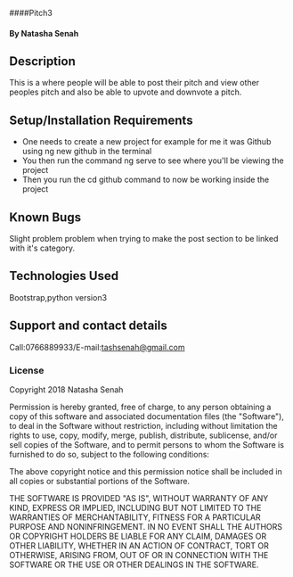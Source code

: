 ####Pitch3
#### By **Natasha Senah**
## Description
This is a where people will be able to post their pitch and view other peoples pitch and also be able to upvote and downvote a pitch.
## Setup/Installation Requirements
* One needs to create a new project for example for me it was Github using ng new github in the terminal
* You then run the command ng serve to see where you'll be viewing the project
* Then you run the cd github command to now be working inside the project
## Known Bugs
Slight problem problem when trying to make the post section to be linked with it's category.
## Technologies Used
Bootstrap,python version3
## Support and contact details
Call:0766889933/E-mail:tashsenah@gmail.com
### License
Copyright 2018 Natasha Senah

Permission is hereby granted, free of charge, to any person obtaining a copy of this software and associated documentation files (the "Software"), to deal in the Software without restriction, including without limitation the rights to use, copy, modify, merge, publish, distribute, sublicense, and/or sell copies of the Software, and to permit persons to whom the Software is furnished to do so, subject to the following conditions:

The above copyright notice and this permission notice shall be included in all copies or substantial portions of the Software.

THE SOFTWARE IS PROVIDED "AS IS", WITHOUT WARRANTY OF ANY KIND, EXPRESS OR IMPLIED, INCLUDING BUT NOT LIMITED TO THE WARRANTIES OF MERCHANTABILITY, FITNESS FOR A PARTICULAR PURPOSE AND NONINFRINGEMENT. IN NO EVENT SHALL THE AUTHORS OR COPYRIGHT HOLDERS BE LIABLE FOR ANY CLAIM, DAMAGES OR OTHER LIABILITY, WHETHER IN AN ACTION OF CONTRACT, TORT OR OTHERWISE, ARISING FROM, OUT OF OR IN CONNECTION WITH THE SOFTWARE OR THE USE OR OTHER DEALINGS IN THE SOFTWARE.
